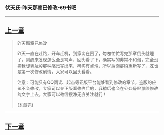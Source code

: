 ### 伏天氏-昨天那章已修改-69书吧

--------
[上一章](./47a9bd0892dba0540096955364fc5b2b.md)
--------


>
>
>
>昨天那章已修改
>
>昨天一直在赶路，开车赶机，到家实在困了，匆匆忙忙写完那章倒头就睡了，刚醒来发现怎么全是骂声，回头看了下，确实写的非常不和谐，完全没把我想表达的那种感觉写出来，确实有点烂，所以后面那段重新写了，这也是第一次修改剧情，大家可以回头看看。
>
>注意：可能只有QQ阅读、起点等正版平台能够看到修改的章节，盗版的应该不会修改，大家可以来正版看修改后的，我稍后也会在公众号贴那段修改的文字上去，大家可以微信搜净无痕关注就行！
>
>(本章完)
>
>

--------
[下一章](./e701867a6f63a808e416ee6e6c4f98db.md)
--------
